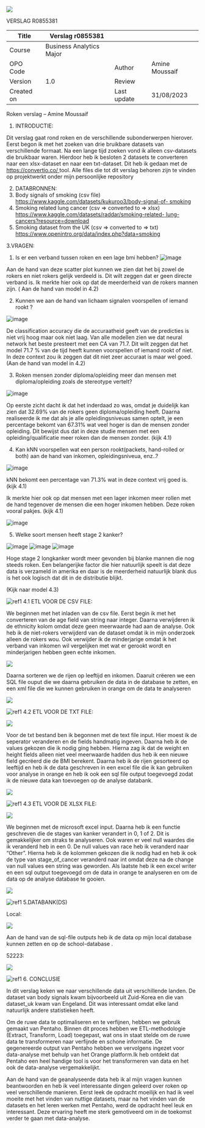 ![](Aspose.Words.1635f41a-c764-4215-88f3-fd7476c2f449.001.png)

VERSLAG R0855381 

|Title |Verslag r0855381 |||
| - | - | :- | :- |
|Course |Business Analytics Major |||
|OPO Code ||Author |Amine Moussaif|
|Version |1\.0 |Review ||
|Created on ||Last update |31/08/2023 |

Roken verslag – Amine Moussaif 

1. INTRODUCTIE:

Dit verslag gaat rond roken en de verschillende subonderwerpen hierover. Eerst begon ik met het zoeken van drie bruikbare datasets van verschillende formaat. Na een lange tijd zoeken vond ik alleen csv-datasets die bruikbaar waren. Hierdoor heb ik besloten 2 datasets te converteren naar een xlsx-dataset en naar een txt-dataset. Dit heb ik gedaan met de[ https://convertio.co/ ](https://convertio.co/)tool. Alle files die tot dit verslag behoren zijn te vinden op projektwerkt onder mijn persoonlijke repository

2. DATABRONNEN:
1. Body signals of smoking (csv file) [https://www.kaggle.com/datasets/kukuroo3/body-signal-of- smoking ](https://www.kaggle.com/datasets/kukuroo3/body-signal-of-smoking)
1. Smoking related lung cancer (csv => converted to => xlsx) [https://www.kaggle.com/datasets/raddar/smoking-related- lung-cancers?resource=download ](https://www.kaggle.com/datasets/raddar/smoking-related-lung-cancers?resource=download)
1. Smoking dataset from the UK (csv => converted to => txt) [https://www.openintro.org/data/index.php?data=smoking ](https://www.openintro.org/data/index.php?data=smoking)

3\.VRAGEN:

1) Is er een verband tussen roken en een lage bmi hebben?
   ![image](https://github.com/AmineMousssaif/smoking_paper/assets/71696893/fc4f5bec-fbc8-4163-9dd3-b903a445f681)


Aan de hand van deze scatter plot kunnen we zien dat het bij zowel de rokers en niet rokers gelijk verdeeld is. Dit wilt zeggen dat er geen directe verband is. Ik merkte hier ook op dat de meerderheid van de rokers mannen zijn. ( Aan de hand van model in 4.2) 

2) Kunnen we aan de hand van lichaam signalen voorspellen of iemand rookt ? 

![image](https://github.com/AmineMousssaif/smoking_paper/assets/71696893/720372cf-5b01-40fc-9e86-643f135d6a72)


De classification accuracy die de accuraatheid geeft van de predicties is niet vrij hoog maar ook niet laag. Van alle modellen zien we dat neural network het beste presteert met een CA van 71.7. Dit wilt zeggen dat het model 71.7 % van de tijd heeft kunnen voorspellen of iemand rookt of niet. In deze context zou ik zeggen dat dit niet zeer accuraat is maar wel goed. (Aan de hand van model in 4.2) 

3) Roken mensen zonder diploma/opleiding meer dan mensen met diploma/opleiding zoals de stereotype vertelt? 

![image](https://github.com/AmineMousssaif/smoking_paper/assets/71696893/38c5e385-ed3d-432e-8092-d8f86d40a9ec)


Op eerste zicht dacht ik dat het inderdaad zo was, omdat je duidelijk kan zien dat 32.69% van de rokers geen diploma/opleiding heeft. Daarna realiseerde ik me dat als je alle opleidingsniveuas samen optelt, je een percentage bekomt van 67.31% wat veel hoger is dan de mensen zonder opleiding. Dit bewijst dus dat in deze studie mensen met een opleiding/qualificatie meer roken dan de mensen zonder. (kijk 4.1) 

4) Kan kNN voorspellen wat een person rookt(packets, hand-rolled or both) aan de hand van inkomen, opleidingsniveua, enz..? 

![image](https://github.com/AmineMousssaif/smoking_paper/assets/71696893/5973a6b0-d258-4e24-8c3b-a86e7eccad74)


kNN bekomt een percentage van 71.3% wat in deze context vrij goed is.  (kijk 4.1) 

Ik merkte hier ook op dat mensen met een lager inkomen meer rollen met de hand tegenover de mensen die een hoger inkomen hebben. Deze roken vooral pakjes. (kijk 4.1) 

![image](https://github.com/AmineMousssaif/smoking_paper/assets/71696893/ff910ff4-e384-48ef-8a4d-7803c308bc0a)


5) Welke soort mensen heeft stage 2 kanker? 

![image](https://github.com/AmineMousssaif/smoking_paper/assets/71696893/0b270ca7-9e13-4d98-b118-48ea662eac2e)
 ![image](https://github.com/AmineMousssaif/smoking_paper/assets/71696893/f163920a-7890-40a3-86b4-aa557536539b)
 ![image](https://github.com/AmineMousssaif/smoking_paper/assets/71696893/b27fc58d-6145-4e83-98ec-c57fcbc01658)


Hoge stage 2 longkanker wordt meer gevonden bij blanke mannen die nog steeds roken. Een belangerijke factor die hier natuurlijk speelt is dat deze data is verzameld in amerika en daar is de meerderheid natuurlijk blank dus is het ook logisch dat dit in de distributie blijkt.  

(Kijk naar model 4.3) 

![ref1] 4.1 ETL VOOR DE CSV FILE: 

We beginnen met het inladen van de csv file. Eerst begin ik met het converteren van de age field van string naar integer.  Daarna verwijderen ik de ethnicity kolom omdat deze geen meerwaarde had aan de analyse. Ook heb ik de niet-rokers verwijderd van de dataset omdat ik in mijn onderzoek alleen de rokers wou. Ook verwijder ik de minderjarige omdat ik het verband van inkomen wil vergelijken met wat er gerookt wordt en minderjarigen hebben geen echte inkomen.

![](Aspose.Words.1635f41a-c764-4215-88f3-fd7476c2f449.014.jpeg)

Daarna sorteren we de rijen op leeftijd en inkomen. Daaruit crëeren we een SQL file ouput die we daarna gebruiken de data in de database te zetten, en een xml file die we kunnen gebruiken in orange om de data te analyseren 

![](Aspose.Words.1635f41a-c764-4215-88f3-fd7476c2f449.015.jpeg)

![ref1] 4.2 ETL VOOR DE TXT FILE: 

![](Aspose.Words.1635f41a-c764-4215-88f3-fd7476c2f449.016.jpeg)

Voor de txt bestand ben ik begonnen met de text file input. Hier moest ik de seperator veranderen en de fields handmatig ingeven. Daarna heb ik de values gekozen die ik nodig ging hebben. Hierna zag ik dat de weight en height fields alleen niet veel meerwaarde hadden dus heb ik een nieuwe field gecrëerd die de BMI berekent. Daarna heb ik de rijen gesorteerd op leeftijd en heb ik de data geschreven in een excel file die ik kan gebruiken voor analyse in orange en heb ik ook een sql file output toegevoegd zodat ik de nieuwe data kan toevoegen op de analyse databank. 

![](Aspose.Words.1635f41a-c764-4215-88f3-fd7476c2f449.017.jpeg)

![ref1] 4.3 ETL VOOR DE XLSX FILE: 

![](Aspose.Words.1635f41a-c764-4215-88f3-fd7476c2f449.018.jpeg)

We beginnen met de microsoft excel input. Daarna heb ik een functie geschreven die de stages van kanker verandert in 0, 1 of 2. Dit is gemakkelijker om straks te analyseren. Ook waren er veel null waardes die ik veranderd heb in een 0. De null values van race heb ik veranderd naar “Other”. Hierna heb ik de kolommen gekozen die ik nodig had en heb ik ook de type van stage\_of\_cancer veranderd naar int omdat deze na de change van null values een string was geworden. Als laatste heb ik een excel writer en een sql output toegevoegd om de data in orange te analyseren en om de data op de analyse database te gooien.  

![](Aspose.Words.1635f41a-c764-4215-88f3-fd7476c2f449.019.jpeg)

![ref1] 5.DATABANK(DS) 

Local:

![](Aspose.Words.1635f41a-c764-4215-88f3-fd7476c2f449.020.jpeg)

Aan  de  hand  van  de  sql-file  outputs  heb  ik  de  data  op  mijn  local database kunnen zetten en op de school-database . 

52223: 

![](Aspose.Words.1635f41a-c764-4215-88f3-fd7476c2f449.021.jpeg)

![ref1] 6. CONCLUSIE 

In dit verslag keken we naar verschillende data uit verschillende landen. De dataset van body signals kwam bijvoorbeeld uit Zuid-Korea en die van dataset\_uk kwam van Engeland. Dit was interessant omdat elke land natuurlijk andere statistieken heeft. 

Om de ruwe data te optimaliseren en te verfijnen, hebben we gebruik gemaakt van Pentaho. Binnen dit proces hebben we ETL-methodologie (Extract, Transform, Load) toegepast, wat ons in staat stelde om de ruwe data te transformeren naar verfijnde en schone informatie. De gegenereerde output van Pentaho hebben we vervolgens ingezet voor data-analyse met behulp van het Orange platform.Ik heb ontdekt dat Pentaho een heel handige tool is voor het transformeren van data en het ook de data-analyse vergemakkelijkt.  

Aan de hand van de geanalyseerde data heb ik al mijn vragen kunnen beantwoorden en heb ik veel interessante dingen geleerd over roken op veel verschillende manieren. Eerst leek de opdracht moeilijk en had ik veel moeite met het vinden van nuttige datasets, maar na het vinden van de datasets en het leren werken met Pentaho, werd de opdracht heel leuk en interessant. Deze ervaring heeft me sterk gemotiveerd om in de toekomst verder te gaan met data-analyse. 

[ref1]: Aspose.Words.1635f41a-c764-4215-88f3-fd7476c2f449.013.png
